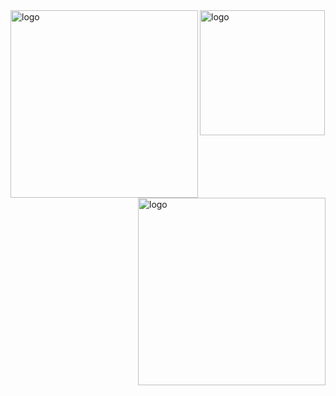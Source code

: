 <img src="https://github-readme-stats.vercel.app/api/top-langs?username=whjin" alt="logo" height="300" align="left" />
<img src="https://github-readme-stats.vercel.app/api?username=whjin&theme=radical&show_icons=true" alt="logo" height="300" align="right" />
<img src="https://github-profile-trophy.vercel.app/?username=whjin&theme=flat&column=7" alt="logo" height="200" align="center" />
